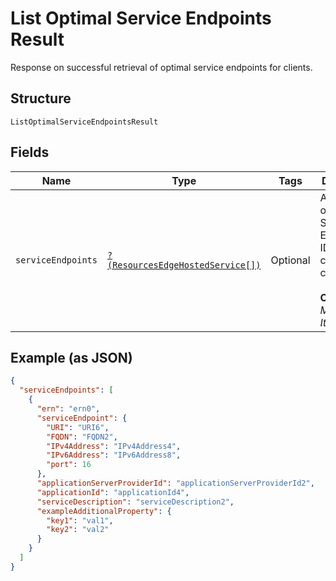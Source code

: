 
# List Optimal Service Endpoints Result

Response on successful retrieval of optimal service endpoints for clients.

## Structure

`ListOptimalServiceEndpointsResult`

## Fields

| Name | Type | Tags | Description | Getter | Setter |
|  --- | --- | --- | --- | --- | --- |
| `serviceEndpoints` | [`?(ResourcesEdgeHostedService[])`](../../doc/models/resources-edge-hosted-service.md) | Optional | An array of optimal Service Endpoint IDs for clients to connect to.<br><br>**Constraints**: *Maximum Items*: `100` | getServiceEndpoints(): ?array | setServiceEndpoints(?array serviceEndpoints): void |

## Example (as JSON)

```json
{
  "serviceEndpoints": [
    {
      "ern": "ern0",
      "serviceEndpoint": {
        "URI": "URI6",
        "FQDN": "FQDN2",
        "IPv4Address": "IPv4Address4",
        "IPv6Address": "IPv6Address8",
        "port": 16
      },
      "applicationServerProviderId": "applicationServerProviderId2",
      "applicationId": "applicationId4",
      "serviceDescription": "serviceDescription2",
      "exampleAdditionalProperty": {
        "key1": "val1",
        "key2": "val2"
      }
    }
  ]
}
```

